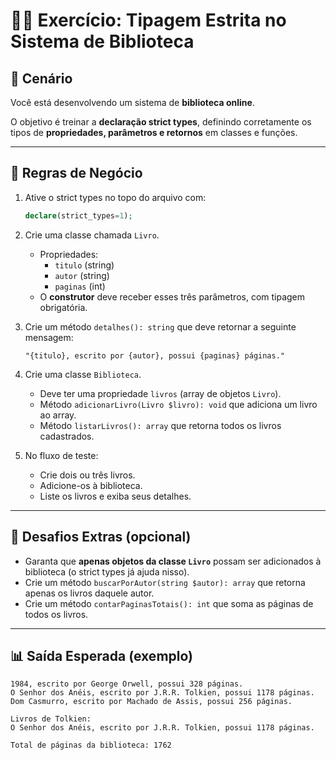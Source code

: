 # 🧑‍💻 Exercício: Tipagem Estrita no Sistema de Biblioteca

## 🚀 Cenário
Você está desenvolvendo um sistema de **biblioteca online**.

O objetivo é treinar a **declaração strict types**, definindo corretamente os tipos de **propriedades, parâmetros e retornos** em classes e funções.

---

## 📌 Regras de Negócio

1. Ative o strict types no topo do arquivo com:
    
    ```php
    declare(strict_types=1);
    
    ```
    
2. Crie uma classe chamada `Livro`.
    - Propriedades:
        - `titulo` (string)
        - `autor` (string)
        - `paginas` (int)
    - O **construtor** deve receber esses três parâmetros, com tipagem obrigatória.
3. Crie um método `detalhes(): string` que deve retornar a seguinte mensagem:
    
    ```
    "{titulo}, escrito por {autor}, possui {paginas} páginas."
    
    ```
    
4. Crie uma classe `Biblioteca`.
    - Deve ter uma propriedade `livros` (array de objetos `Livro`).
    - Método `adicionarLivro(Livro $livro): void` que adiciona um livro ao array.
    - Método `listarLivros(): array` que retorna todos os livros cadastrados.
5. No fluxo de teste:
    - Crie dois ou três livros.
    - Adicione-os à biblioteca.
    - Liste os livros e exiba seus detalhes.

---

## 🎯 Desafios Extras (opcional)

- Garanta que **apenas objetos da classe `Livro`** possam ser adicionados à biblioteca (o strict types já ajuda nisso).
- Crie um método `buscarPorAutor(string $autor): array` que retorna apenas os livros daquele autor.
- Crie um método `contarPaginasTotais(): int` que soma as páginas de todos os livros.

---

## 📊 Saída Esperada (exemplo)

```
1984, escrito por George Orwell, possui 328 páginas.
O Senhor dos Anéis, escrito por J.R.R. Tolkien, possui 1178 páginas.
Dom Casmurro, escrito por Machado de Assis, possui 256 páginas.

Livros de Tolkien:
O Senhor dos Anéis, escrito por J.R.R. Tolkien, possui 1178 páginas.

Total de páginas da biblioteca: 1762

```